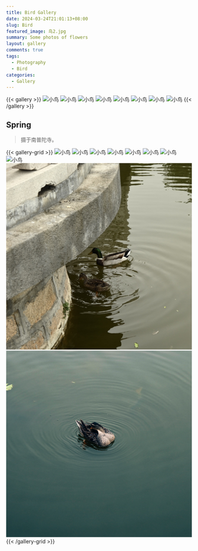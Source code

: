 ```yaml
---
title: Bird Gallery
date: 2024-03-24T21:01:13+08:00
slug: Bird
featured_image: 鸟2.jpg
summary: Some photos of flowers
layout: gallery
comments: true
tags:
  - Photography
  - Bird
categories:
  - Gallery
---
```


{{< gallery >}}
![小鸟](鸟1.jpg)
![小鸟](鸟2.jpg)
![小鸟](鸟3.jpg)
![小鸟](鸟4.jpg)
![小鸟](鸟5.jpg)
![小鸟](鸟6.jpg)
![小鸟](鸟7.jpg)
![小鸟](鸟8.jpg)
{{< /gallery >}}

## Spring

> 摄于南普陀寺。

{{< gallery-grid >}}
![小鸟](鸟1.jpg)
![小鸟](鸟2.jpg)
![小鸟](鸟3.jpg)
![小鸟](鸟4.jpg)
![小鸟](鸟5.jpg)
![小鸟](鸟6.jpg)
![小鸟](鸟7.jpg)
![小鸟](鸟8.jpg)
![小鸟](绿嘴鸭1.jpg)
![小鸟](绿嘴鸭2.jpg)
{{< /gallery-grid >}}
